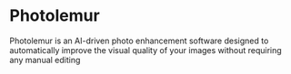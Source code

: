 # Photolemur
Photolemur is an AI-driven photo enhancement software designed to automatically improve the visual quality of your images without requiring any manual editing
